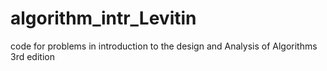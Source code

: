 # algorithm_intr_Levitin
code for problems in introduction to the design and Analysis of Algorithms 3rd edition
